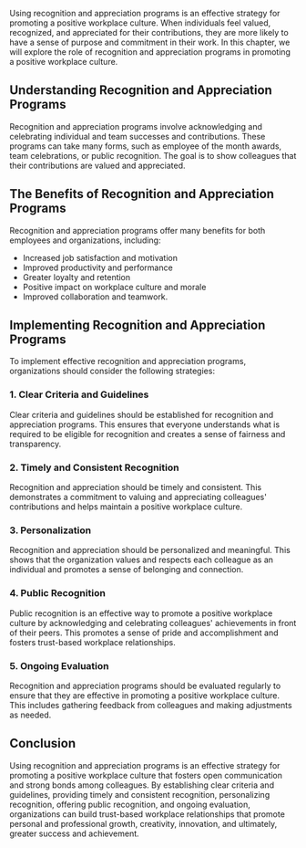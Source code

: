 
Using recognition and appreciation programs is an effective strategy for promoting a positive workplace culture. When individuals feel valued, recognized, and appreciated for their contributions, they are more likely to have a sense of purpose and commitment in their work. In this chapter, we will explore the role of recognition and appreciation programs in promoting a positive workplace culture.

Understanding Recognition and Appreciation Programs
---------------------------------------------------

Recognition and appreciation programs involve acknowledging and celebrating individual and team successes and contributions. These programs can take many forms, such as employee of the month awards, team celebrations, or public recognition. The goal is to show colleagues that their contributions are valued and appreciated.

The Benefits of Recognition and Appreciation Programs
-----------------------------------------------------

Recognition and appreciation programs offer many benefits for both employees and organizations, including:

* Increased job satisfaction and motivation
* Improved productivity and performance
* Greater loyalty and retention
* Positive impact on workplace culture and morale
* Improved collaboration and teamwork.

Implementing Recognition and Appreciation Programs
--------------------------------------------------

To implement effective recognition and appreciation programs, organizations should consider the following strategies:

### 1. Clear Criteria and Guidelines

Clear criteria and guidelines should be established for recognition and appreciation programs. This ensures that everyone understands what is required to be eligible for recognition and creates a sense of fairness and transparency.

### 2. Timely and Consistent Recognition

Recognition and appreciation should be timely and consistent. This demonstrates a commitment to valuing and appreciating colleagues' contributions and helps maintain a positive workplace culture.

### 3. Personalization

Recognition and appreciation should be personalized and meaningful. This shows that the organization values and respects each colleague as an individual and promotes a sense of belonging and connection.

### 4. Public Recognition

Public recognition is an effective way to promote a positive workplace culture by acknowledging and celebrating colleagues' achievements in front of their peers. This promotes a sense of pride and accomplishment and fosters trust-based workplace relationships.

### 5. Ongoing Evaluation

Recognition and appreciation programs should be evaluated regularly to ensure that they are effective in promoting a positive workplace culture. This includes gathering feedback from colleagues and making adjustments as needed.

Conclusion
----------

Using recognition and appreciation programs is an effective strategy for promoting a positive workplace culture that fosters open communication and strong bonds among colleagues. By establishing clear criteria and guidelines, providing timely and consistent recognition, personalizing recognition, offering public recognition, and ongoing evaluation, organizations can build trust-based workplace relationships that promote personal and professional growth, creativity, innovation, and ultimately, greater success and achievement.
